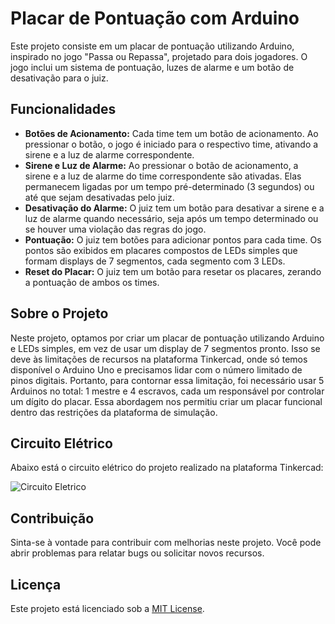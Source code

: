 # Placar de Pontuação com Arduino

Este projeto consiste em um placar de pontuação utilizando Arduino, inspirado no jogo "Passa ou Repassa", projetado para dois jogadores. O jogo inclui um sistema de pontuação, luzes de alarme e um botão de desativação para o juiz.

## Funcionalidades

- **Botões de Acionamento:** Cada time tem um botão de acionamento. Ao pressionar o botão, o jogo é iniciado para o respectivo time, ativando a sirene e a luz de alarme correspondente.
- **Sirene e Luz de Alarme:** Ao pressionar o botão de acionamento, a sirene e a luz de alarme do time correspondente são ativadas. Elas permanecem ligadas por um tempo pré-determinado (3 segundos) ou até que sejam desativadas pelo juiz.
- **Desativação do Alarme:** O juiz tem um botão para desativar a sirene e a luz de alarme quando necessário, seja após um tempo determinado ou se houver uma violação das regras do jogo.
- **Pontuação:** O juiz tem botões para adicionar pontos para cada time. Os pontos são exibidos em placares compostos de LEDs simples que formam displays de 7 segmentos, cada segmento com 3 LEDs.
- **Reset do Placar:** O juiz tem um botão para resetar os placares, zerando a pontuação de ambos os times.

## Sobre o Projeto

Neste projeto, optamos por criar um placar de pontuação utilizando Arduino e LEDs simples, em vez de usar um display de 7 segmentos pronto. Isso se deve às limitações de recursos na plataforma Tinkercad, onde só temos disponível o Arduino Uno e precisamos lidar com o número limitado de pinos digitais. Portanto, para contornar essa limitação, foi necessário usar 5 Arduinos no total: 1 mestre e 4 escravos, cada um responsável por controlar um dígito do placar. Essa abordagem nos permitiu criar um placar funcional dentro das restrições da plataforma de simulação.

## Circuito Elétrico

Abaixo está o circuito elétrico do projeto realizado na plataforma Tinkercad:

![Circuito Eletrico](https://github.com/MauricioSuporte/PassaOuRepassa/assets/50925332/543eafdd-ed48-45ed-ac93-cb642595dbc1)

## Contribuição

Sinta-se à vontade para contribuir com melhorias neste projeto. Você pode abrir problemas para relatar bugs ou solicitar novos recursos.

## Licença

Este projeto está licenciado sob a [MIT License](LICENSE).
